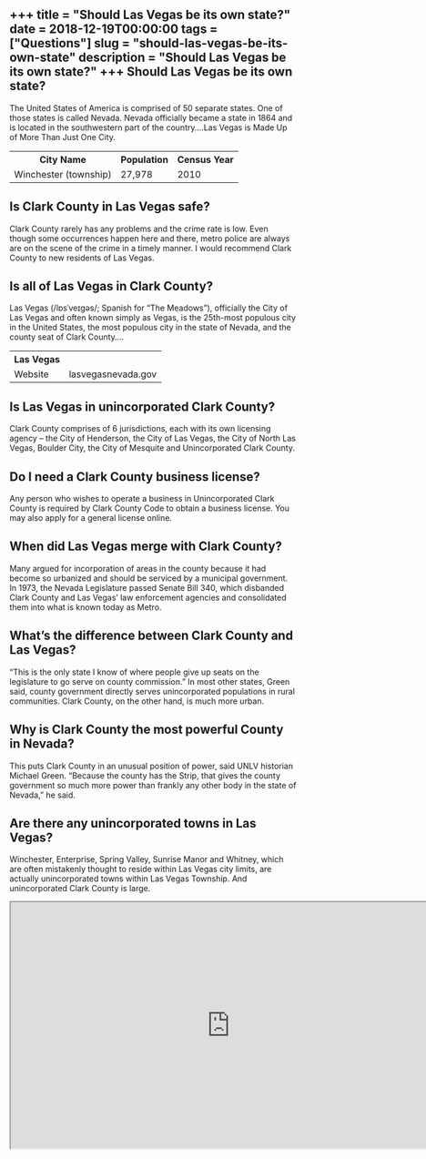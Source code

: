 +++
title = "Should Las Vegas be its own state?"
date = 2018-12-19T00:00:00
tags = ["Questions"]
slug = "should-las-vegas-be-its-own-state"
description = "Should Las Vegas be its own state?"
+++
Should Las Vegas be its own state?
----------------------------------

The United States of America is comprised of 50 separate states. One of those states is called Nevada. Nevada officially became a state in 1864 and is located in the southwestern part of the country….Las Vegas is Made Up of More Than Just One City.

<table><tr><th>City Name</th><th>Population</th><th>Census Year</th></tr><tr><td>Winchester (township)</td><td>27,978</td><td>2010</td></tr></table>

Is Clark County in Las Vegas safe?
----------------------------------

Clark County rarely has any problems and the crime rate is low. Even though some occurrences happen here and there, metro police are always are on the scene of the crime in a timely manner. I would recommend Clark County to new residents of Las Vegas.

Is all of Las Vegas in Clark County?
------------------------------------

Las Vegas (/lɒsˈveɪɡəs/; Spanish for “The Meadows”), officially the City of Las Vegas and often known simply as Vegas, is the 25th-most populous city in the United States, the most populous city in the state of Nevada, and the county seat of Clark County….

<table><tr><th>Las Vegas</th></tr><tr><td>Website</td><td>lasvegasnevada.gov</td></tr></table>

Is Las Vegas in unincorporated Clark County?
--------------------------------------------

Clark County comprises of 6 jurisdictions, each with its own licensing agency – the City of Henderson, the City of Las Vegas, the City of North Las Vegas, Boulder City, the City of Mesquite and Unincorporated Clark County.

Do I need a Clark County business license?
------------------------------------------

Any person who wishes to operate a business in Unincorporated Clark County is required by Clark County Code to obtain a business license. You may also apply for a general license online.

When did Las Vegas merge with Clark County?
-------------------------------------------

Many argued for incorporation of areas in the county because it had become so urbanized and should be serviced by a municipal government. In 1973, the Nevada Legislature passed Senate Bill 340, which disbanded Clark County and Las Vegas’ law enforcement agencies and consolidated them into what is known today as Metro.

What’s the difference between Clark County and Las Vegas?
---------------------------------------------------------

“This is the only state I know of where people give up seats on the legislature to go serve on county commission.” In most other states, Green said, county government directly serves unincorporated populations in rural communities. Clark County, on the other hand, is much more urban.

Why is Clark County the most powerful County in Nevada?
-------------------------------------------------------

This puts Clark County in an unusual position of power, said UNLV historian Michael Green. “Because the county has the Strip, that gives the county government so much more power than frankly any other body in the state of Nevada,” he said.

Are there any unincorporated towns in Las Vegas?
------------------------------------------------

Winchester, Enterprise, Spring Valley, Sunrise Manor and Whitney, which are often mistakenly thought to reside within Las Vegas city limits, are actually unincorporated towns within Las Vegas Township. And unincorporated Clark County is large.

<iframe allow="accelerometer; autoplay; clipboard-write; encrypted-media; gyroscope; picture-in-picture" allowfullscreen="" class="__youtube_prefs__  epyt-is-override  no-lazyload" data-no-lazy="1" data-origheight="433" data-origwidth="770" data-skipgform_ajax_framebjll="" height="433" id="_ytid_50271" loading="lazy" src="https://www.youtube.com/embed/LruaD7XhQ50?enablejsapi=1&autoplay=0&cc_load_policy=0&cc_lang_pref=&iv_load_policy=1&loop=0&modestbranding=0&rel=1&fs=1&playsinline=0&autohide=2&theme=dark&color=red&controls=1&" title="YouTube player" width="770"></iframe>